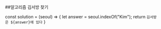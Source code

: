 ##알고리즘 김서방 찾기


const solution = (seoul) => {
    let answer =  seoul.indexOf("Kim");
    return `김서방은 ${answer}에 있다`
}